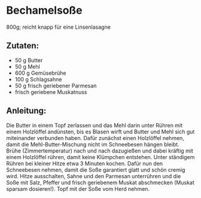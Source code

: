 Bechamelsoße
===
800g; reicht knapp für eine Linsenlasagne

Zutaten:
---
- 50 g Butter
- 50 g Mehl
- 600 g Gemüsebrühe
- 100 g Schlagsahne
- 50 g frisch geriebener Parmesan
-   frisch geriebene Muskatnuss

Anleitung:
---
Die Butter in einem Topf zerlassen und das Mehl darin unter Rühren mit einem Holzlöffel andünsten, bis es Blasen wirft und Butter und Mehl sich gut miteinander verbunden haben. Dafür zunächst einen Holzlöffel nehmen, damit die Mehl-Butter-Mischung nicht im Schneebesen hängen bleibt.
Brühe (Zimmertemperatur) nach und nach dazugießen und dabei kräftig mit einem Holzlöffel rühren, damit keine Klümpchen entstehen. Unter ständigem Rühren bei kleiner Hitze etwa 3 Minuten kochen. Dafür nun den Schneebesen nehmen, damit die Soße garantiert glatt und schön cremig wird.
Hitze ausschalten, Sahne und den Parmesan unterrühren und die Soße mit Salz, Pfeffer und frisch geriebenem Muskat abschmecken (Muskat sparsam dosieren!). Topf mit der Soße vom Herd nehmen.